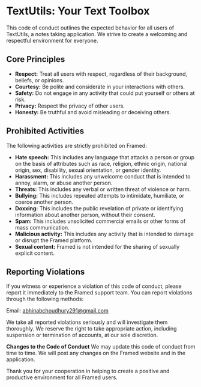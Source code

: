 # TextUtils: Your Text Toolbox

This code of conduct outlines the expected behavior for all users of TextUtils, a notes taking application. We strive to create a welcoming and respectful environment for everyone.

## Core Principles

* **Respect:** Treat all users with respect, regardless of their background, beliefs, or opinions.
* **Courtesy:** Be polite and considerate in your interactions with others.
* **Safety:** Do not engage in any activity that could put yourself or others at risk.
* **Privacy:** Respect the privacy of other users.
* **Honesty:** Be truthful and avoid misleading or deceiving others.

## Prohibited Activities

The following activities are strictly prohibited on Framed:

* **Hate speech:** This includes any language that attacks a person or group on the basis of attributes such as race, religion, ethnic origin, national origin, sex, disability, sexual orientation, or gender identity.
* **Harassment:** This includes any unwelcome conduct that is intended to annoy, alarm, or abuse another person.
* **Threats:** This includes any verbal or written threat of violence or harm.
* **Bullying:** This includes repeated attempts to intimidate, humiliate, or coerce another person.
* **Doxxing:** This includes the public revelation of private or identifying information about another person, without their consent.
* **Spam:** This includes unsolicited commercial emails or other forms of mass communication.
* **Malicious activity:** This includes any activity that is intended to damage or disrupt the Framed platform.
* **Sexual content:** Framed is not intended for the sharing of sexually explicit content.

## Reporting Violations

If you witness or experience a violation of this code of conduct, please report it immediately to the Framed support team. You can report violations through the following methods:

Email: <abhinabchoudhury291@gmail.com>

We take all reported violations seriously and will investigate them thoroughly. We reserve the right to take appropriate action, including suspension or termination of accounts, at our sole discretion.

**Changes to the Code of Conduct**
We may update this code of conduct from time to time. We will post any changes on the Framed website and in the application.

Thank you for your cooperation in helping to create a positive and productive environment for all Framed users.
